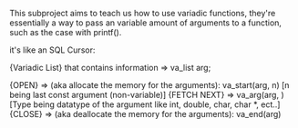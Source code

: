 This subproject aims to teach us how to use variadic functions,
they're essentially a way to pass an variable amount of arguments
to a function, such as the case with printf().

it's like an SQL Cursor:

{Variadic List} that contains information => va_list arg;

{OPEN} => (aka allocate the memory for the arguments):
    va_start(arg, n) [n being last const argument (non-variable)]
{FETCH NEXT} =>
    va_arg(arg, <Type>) [Type being datatype of the argument
        like int, double, char, char *, ect..]
{CLOSE} => (aka deallocate the memory for the arguments):
    va_end(arg)
